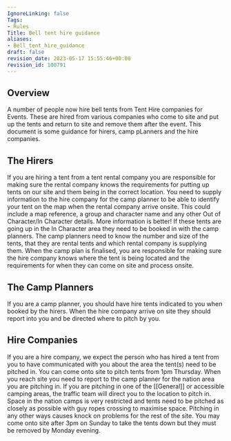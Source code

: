 ```yaml
---
IgnoreLinking: false
Tags:
- Rules
Title: Bell tent hire guidance
aliases:
- Bell_tent_hire_guidance
draft: false
revision_date: 2023-05-17 15:55:46+00:00
revision_id: 100791
---
```


## Overview
A number of people now hire bell tents from Tent Hire companies for Events. These are hired from various companies who come to site and put up the tents and return to site and remove them after the event. This document is some guidance for hirers, camp pLanners and the hire companies.
## The Hirers
If you are hiring a tent from a tent rental company you are responsible for making sure the rental company knows the requirements for putting up tents on our site and them being in the correct location.
You need to supply information to the hire company for the camp planner to be able to identify your tent on the map when the rental company arrive onsite. This could include a map reference, a group and character name and any other Out of Character/In Character details. More information is better!
If these tents are going up in the In Character area they need to be booked in with the camp planners. The camp planners need to know the number and size of the tents, that they are rental tents and which rental company is supplying them.
When the camp plan is finalised, you are responsible for making sure the hire company knows where the tent is being located and the requirements for when they can come on site and process onsite.
## The Camp Planners
If you are a camp planner, you should have hire tents indicated to you when booked by the hirers. 
When the hire company arrive on site they should report into you and be directed where to pitch by you.
## Hire Companies
If you are a hire company, we expect the person who has hired a tent from you to have communicated with you about the area the tent(s) need to be pitched in.
You can come onto site to pitch tents from 1pm Thursday. When you reach site you need to report to the camp planner for the nation area you are pitching in. If you are pitching in one of the [[General]] or accessible camping areas, the traffic team will direct you to the location to pitch in.
Space in the nation camps is very restricted and tents need to be pitched as closely as possible with guy ropes crossing to maximise space. Pitching in any other ways causes knock on problems for the rest of the site.
You may come onto site after 3pm on Sunday to take the tents down but they must be removed by Monday evening.